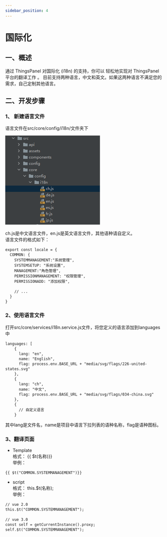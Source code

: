 ```yaml
---
sidebar_position: 4
---
```


# 国际化

## 一、概述
通过 ThingsPanel 对国际化 (i18n) 的支持，你可以 轻松地实现对 ThingsPanel 平台的翻译工作 。
目前支持两种语言，中文和英文。如果这两种语言不满足您的需求，自己定制其他语言。


## 二、开发步骤

### 1、 新建语言文件
语言文件在src/core/config/i18n/文件夹下

![img.png](images/lang_2_1_1.png)

ch.js是中文语言文件，en.js是英文语言文件，其他语种请自定义。  
语言文件的格式如下：
```aidl
export const locale = {
  COMMON: {
    SYSTEMMANAGEMENT:"系统管理",
    SYSTEMSETUP: "系统设置",
    MANAGEMENT:"角色管理",
    PERMISSIONMANAGEMENT: "权限管理",
    PERMISSIONADD: "添加权限",
    
    // ...
  }
}
```
### 2、使用语言文件
打开src/core/services/i18n.service.js文件，将您定义的语言添加到languages中
```aidl
languages: [
    {
      lang: "en",
      name: "English",
      flag: process.env.BASE_URL + "media/svg/flags/226-united-states.svg"
    },
    {
      lang: "ch",
      name: "中文",
      flag: process.env.BASE_URL + "media/svg/flags/034-china.svg"
    },
    {
      // 自定义语言
    }
```
其中lang是文件名，name是项目中语言下拉列表的语种名称，flag是语种图标。

### 3、翻译页面
- Template  
  格式： {{ $t(名称)}}  
  举例：
```aidl
{{ $t("COMMON.SYSTEMMANAGEMENT")}}
```
  

- script  
  格式： this.$t(名称);  
  举例：
```aidl
// vue 2.0
this.$t("COMMON.SYSTEMMANAGEMENT");

// vue 3.0
const self = getCurrentInstance().proxy;
self.$t("COMMON.SYSTEMMANAGEMENT");
```
